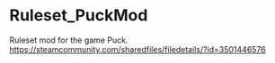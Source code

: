 # Ruleset_PuckMod
Ruleset mod for the game Puck.
https://steamcommunity.com/sharedfiles/filedetails/?id=3501446576
